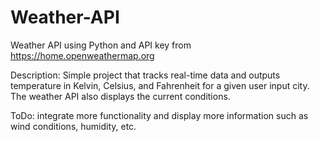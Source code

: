 # Weather-API
Weather API using Python and API key from https://home.openweathermap.org

Description: Simple project that tracks real-time data and outputs temperature in Kelvin, Celsius, and Fahrenheit for a given user input city. The weather API also displays the current conditions.

ToDo: integrate more functionality and display more information such as wind conditions, humidity, etc.



